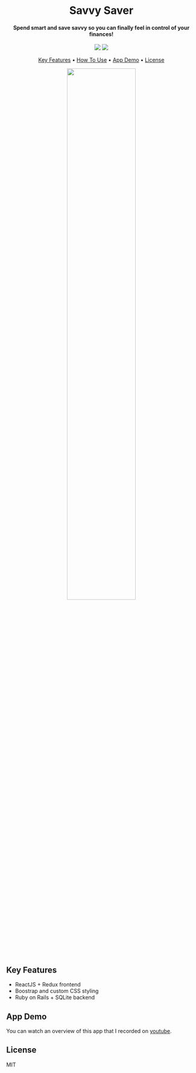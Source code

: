 <h1 align="center">
Savvy Saver
</h1>

<h4 align="center">Spend smart and save savvy so you can finally feel in control of your finances!</h4>

<p align="center">
<img src = https://forthebadge.com/images/badges/made-with-ruby.svg>
<img src = https://forthebadge.com/images/badges/made-with-javascript.svg>
</p>

<p align="center">
  <a href="#key-features">Key Features</a> •
  <a href="#how-to-use">How To Use</a> •
  <a href="#app-demo">App Demo</a> •
  <a href="#license">License</a>
</p>

<p align="center">
	<img src= "https://user-images.githubusercontent.com/26906993/60761122-1e502300-a010-11e9-9db9-629f0bc86d2b.png" align="middle" width="60%" height="60%">
</p>

## Key Features

* ReactJS + Redux frontend
* Boostrap and custom CSS styling
* Ruby on Rails + SQLite backend

## App Demo

You can watch an overview of this app that I recorded on [youtube](https://youtu.be/-vp_ztoGX0A).

## License

MIT

